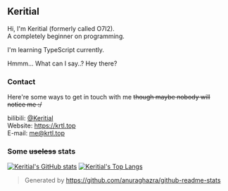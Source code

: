 ## Keritial  

Hi, I'm Keritial (formerly called O7I2).  
A completely beginner on programming.

I'm learning TypeScript currently.

Hmmm... What can I say..? Hey there?

### Contact

Here're some ways to get in touch with me ~~though maybe nobody will notice me :/~~

bilibili: [@Keritial](https://space.bilibili.com/393815403)   
Website: https://krtl.top  
E-mail: [me@krtl.top](mailto:me@krtl.top)  

### Some ~~useless~~ stats

[![Keritial's GitHub stats](https://github-readme-stats.vercel.app/api?username=Keritial&show_icons=true)](https://github.com/Keritial)
[![Keritial's Top Langs](https://github-readme-stats.vercel.app/api/top-langs/?username=Keritial&layout=compact)](https://github.com/Keritial)  

> Generated by https://github.com/anuraghazra/github-readme-stats
